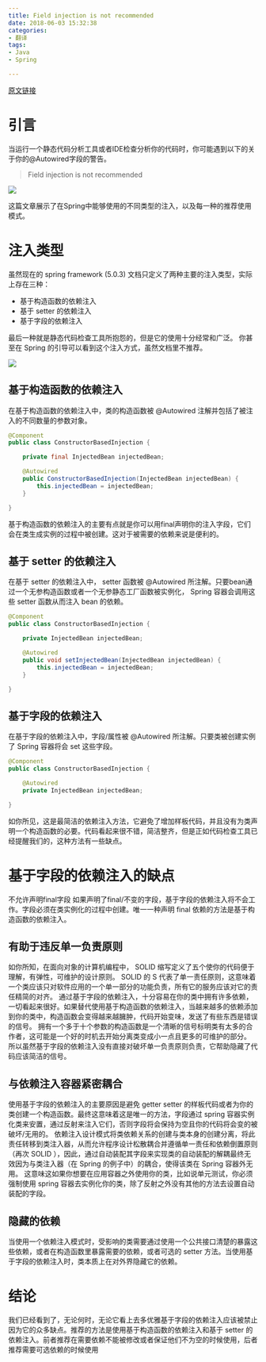 ```yaml
---
title: Field injection is not recommended
date: 2018-06-03 15:32:38
categories:
- 翻译
tags:
- Java
- Spring

---
```

[原文链接](https://blog.marcnuri.com/field-injection-is-not-recommended/)

# 引言
当运行一个静态代码分析工具或者IDE检查分析你的代码时，你可能遇到以下的关于你的@Autowired字段的警告。
> Field injection is not recommended

![](https://ws1.sinaimg.cn/large/bdef7c44gy1fry8jz4lo1j20lz029dfs.jpg)

这篇文章展示了在Spring中能够使用的不同类型的注入，以及每一种的推荐使用模式。

<!--more-->
# 注入类型
虽然现在的 spring framework (5.0.3) 文档只定义了两种主要的注入类型，实际上存在三种：

* 基于构造函数的依赖注入
* 基于 setter 的依赖注入
* 基于字段的依赖注入

最后一种就是静态代码检查工具所抱怨的，但是它的使用十分经常和广泛。
你甚至在 Spring 的引导可以看到这个注入方式，虽然文档里不推荐。

![](https://ws1.sinaimg.cn/large/bdef7c44gy1fry8kf3nmmj20m70opmza.jpg)

## 基于构造函数的依赖注入
在基于构造函数的依赖注入中，类的构造函数被 @Autowired 注解并包括了被注入的不同数量的参数对象。
```java
@Component
public class ConstructorBasedInjection {

    private final InjectedBean injectedBean;

    @Autowired
    public ConstructorBasedInjection(InjectedBean injectedBean) {
        this.injectedBean = injectedBean;
    }

}
```
基于构造函数的依赖注入的主要有点就是你可以用final声明你的注入字段，它们会在类生成实例的过程中被创建。这对于被需要的依赖来说是便利的。

## 基于 setter 的依赖注入
在基于 setter 的依赖注入中， setter 函数被 @Autowired 所注解。只要bean通过一个无参构造函数或者一个无参静态工厂函数被实例化， Spring 容器会调用这些 setter 函数从而注入 bean 的依赖。
```java
@Component
public class ConstructorBasedInjection {

    private InjectedBean injectedBean;

    @Autowired
    public void setInjectedBean(InjectedBean injectedBean) {
        this.injectedBean = injectedBean;
    }

}
```
## 基于字段的依赖注入
在基于字段的依赖注入中，字段/属性被 @Autowired 所注解。只要类被创建实例了 Spring 容器将会 set 这些字段。
```java
@Component
public class ConstructorBasedInjection {

    @Autowired
    private InjectedBean injectedBean;

}
```
如你所见，这是最简洁的依赖注入方法，它避免了增加样板代码，并且没有为类声明一个构造函数的必要。代码看起来很不错，简洁整齐，但是正如代码检查工具已经提醒我们的，这种方法有一些缺点。

# 基于字段的依赖注入的缺点
不允许声明final字段
如果声明了final/不变的字段，基于字段的依赖注入将不会工作。字段必须在类实例化的过程中创建。唯一一种声明 final 依赖的方法是基于构造函数的依赖注入。

## 有助于违反单一负责原则
如你所知，在面向对象的计算机编程中， SOLID 缩写定义了五个使你的代码便于理解，有弹性，可维护的设计原则。
SOLID 的 S 代表了单一责任原则，这意味着一个类应该只对软件应用的一个单一部分的功能负责，所有它的服务应该对它的责任精简的对齐。
通过基于字段的依赖注入，十分容易在你的类中拥有许多依赖，一切看起来很好。如果替代使用基于构造函数的依赖注入，当越来越多的依赖添加到你的类中，构造函数会变得越来越臃肿，代码开始变味，发送了有些东西是错误的信号。
拥有一个多于十个参数的构造函数是一个清晰的信号标明类有太多的合作者，这可能是一个好的时机去开始分离类变成小一点且更多的可维护的部分。
所以虽然基于字段的依赖注入没有直接对破坏单一负责原则负责，它帮助隐藏了代码应该简洁的信号。

## 与依赖注入容器紧密耦合
使用基于字段的依赖注入的主要原因是避免 getter setter 的样板代码或者为你的类创建一个构造函数。最终这意味着这是唯一的方法，字段通过 spring 容器实例化类来安置，通过反射来注入它们，否则字段将会保持为空且你的代码将会变的被破坏/无用的。
依赖注入设计模式将类依赖关系的创建与类本身的创建分离，将此责任转移到类注入器，从而允许程序设计松散耦合并遵循单一责任和依赖倒置原则（再次 SOLID ），因此，通过自动装配其字段来实现类的自动装配的解耦最终无效因为与类注入器（在 Spring 的例子中）的耦合，使得该类在 Spring 容器外无用。
这意味这如果你想要在应用容器之外使用你的类，比如说单元测试，你必须强制使用 spring 容器去实例化你的类，除了反射之外没有其他的方法去设置自动装配的字段。

## 隐藏的依赖
当使用一个依赖注入模式时，受影响的类需要通过使用一个公共接口清楚的暴露这些依赖，或者在构造函数里暴露需要的依赖，或者可选的 setter 方法。当使用基于字段的依赖注入时，类本质上在对外界隐藏它的依赖。

# 结论
我们已经看到了，无论何时，无论它看上去多优雅基于字段的依赖注入应该被禁止因为它的众多缺点。推荐的方法是使用基于构造函数的依赖注入和基于 setter 的依赖注入。前者推荐在需要依赖不能被修改或者保证他们不为空的时候使用，后者推荐需要可选依赖的时候使用